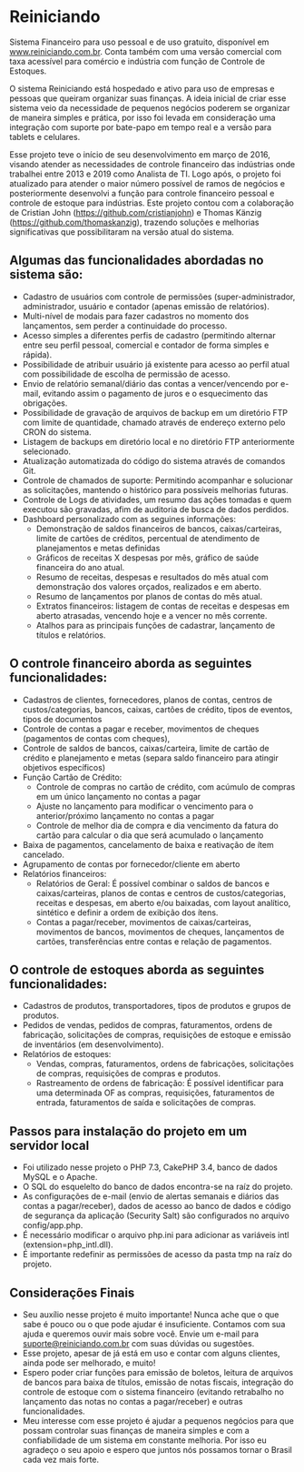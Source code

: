 # Reiniciando

Sistema Financeiro para uso pessoal e de uso gratuito, disponível em www.reiniciando.com.br. Conta também com uma versão comercial com taxa acessível para comércio e indústria com função de Controle de Estoques.

O sistema Reiniciando está hospedado e ativo para uso de empresas e pessoas que queiram organizar suas finanças. A ideia inicial de criar esse sistema veio da necessidade de pequenos negócios poderem se organizar de maneira simples e prática, por isso foi levada em consideração uma integração com suporte por bate-papo em tempo real e a versão para tablets e celulares.

Esse projeto teve o início de seu desenvolvimento em março de 2016, visando atender as necessidades de controle financeiro das indústrias onde trabalhei entre 2013 e 2019 como Analista de TI. Logo após, o projeto foi atualizado para atender o maior número possível de ramos de negócios e posteriormente desenvolvi a função para controle financeiro pessoal e controle de estoque para indústrias. Este projeto contou com a colaboração de Cristian John (https://github.com/cristianjohn) e Thomas Känzig (https://github.com/thomaskanzig), trazendo soluções e melhorias significativas que possibilitaram na versão atual do sistema.


## Algumas das funcionalidades abordadas no sistema são:

 - Cadastro de usuários com controle de permissões (super-administrador, administrador, usuário e contador (apenas emissão de relatórios).
 - Multi-nível de modais para fazer cadastros no momento dos lançamentos, sem perder a continuidade do processo.
 - Acesso simples a diferentes perfis de cadastro (permitindo alternar entre seu perfil pessoal, comercial e contador de forma simples e rápida).
 - Possibilidade de atribuir usuário já existente para acesso ao perfil atual com possibilidade de escolha de permissão de acesso.
 - Envio de relatório semanal/diário das contas a vencer/vencendo por e-mail, evitando assim o pagamento de juros e o esquecimento das obrigações.
 - Possibilidade de gravação de arquivos de backup em um diretório FTP com limite de quantidade, chamado através de endereço externo pelo CRON do sistema.
 - Listagem de backups em diretório local e no diretório FTP anteriormente selecionado.
 - Atualização automatizada do código do sistema através de comandos Git.
 - Controle de chamados de suporte: Permitindo acompanhar e solucionar as solicitações, mantendo o histórico para possíveis melhorias futuras.
 - Controle de Logs de atividades, um resumo das ações tomadas e quem executou são gravadas, afim de auditoria de busca de dados perdidos.
 - Dashboard personalizado com as seguines informações:
   - Demonstração de saldos financeiros de bancos, caixas/carteiras, limite de cartões de créditos, percentual de atendimento de planejamentos e metas definidas
   - Gráficos de receitas X despesas por mês, gráfico de saúde financeira do ano atual.
   - Resumo de receitas, despesas e resultados do mês atual com demonstração dos valores orçados, realizados e em aberto.
   - Resumo de lançamentos por planos de contas do mês atual.
   - Extratos financeiros: listagem de contas de receitas e despesas em aberto atrasadas, vencendo hoje e a vencer no mês corrente.
   - Atalhos para as principais funções de cadastrar, lançamento de títulos e relatórios.
   
   
## O controle financeiro aborda as seguintes funcionalidades:

 - Cadastros de clientes, fornecedores, planos de contas, centros de custos/categorias, bancos, caixas, cartões de crédito, tipos de eventos, tipos de documentos
 - Controle de contas a pagar e receber, movimentos de cheques (pagamentos de contas com cheques),
 - Controle de saldos de bancos, caixas/carteira, limite de cartão de crédito e planejamento e metas (separa saldo financeiro para atingir objetivos específicos)
 - Função Cartão de Crédito:
   - Controle de compras no cartão de crédito, com acúmulo de compras em um único lançamento no contas a pagar
   - Ajuste no lançamento para modificar o vencimento para o anterior/próximo lançamento no contas a pagar
   - Controle de melhor dia de compra e dia vencimento da fatura do cartão para calcular o dia que será acumulado o lançamento
 - Baixa de pagamentos, cancelamento de baixa e reativação de ítem cancelado.
 - Agrupamento de contas por fornecedor/cliente em aberto
 - Relatórios financeiros:
   - Relatórios de Geral: É possível combinar o saldos de bancos e caixas/carteiras, planos de contas e centros de custos/categorias, receitas e despesas, em aberto e/ou baixadas, com layout analítico, sintético e definir a ordem de exibição dos ítens.
   - Contas a pagar/receber, movimentos de caixas/carteiras, movimentos de bancos, movimentos de cheques, lançamentos de cartões, transferências entre contas e relação de pagamentos.


## O controle de estoques aborda as seguintes funcionalidades:

 - Cadastros de produtos, transportadores, tipos de produtos e grupos de produtos.
 - Pedidos de vendas, pedidos de compras, faturamentos, ordens de fabricação, solicitações de compras, requisições de estoque e emissão de inventários (em desenvolvimento).
 - Relatórios de estoques:
   - Vendas, compras, faturamentos, ordens de fabricações, solicitações de compras, requisições de compras e produtos.
   - Rastreamento de ordens de fabricação: É possível identificar para uma determinada OF as compras, requisições, faturamentos de entrada, faturamentos de saída e solicitações de compras.


## Passos para instalação do projeto em um servidor local

 - Foi utilizado nesse projeto o PHP 7.3, CakePHP 3.4, banco de dados MySQL e o Apache.
 - O SQL do esquelelto do banco de dados encontra-se na raíz do projeto.
 - As configurações de e-mail (envio de alertas semanais e diários das contas a pagar/receber), dados de acesso ao banco de dados e código de segurança da aplicação (Security Salt) são configurados no arquivo config/app.php.
 - É necessário modificar o arquivo php.ini para adicionar as variáveis intl (extension=php_intl.dll).
 - É importante redefinir as permissões de acesso da pasta tmp na raíz do projeto.

## Considerações Finais

 - Seu auxílio nesse projeto é muito importante! Nunca ache que o que sabe é pouco ou o que pode ajudar é insuficiente. Contamos com sua ajuda e queremos ouvir mais sobre você. Envie um e-mail para suporte@reiniciando.com.br com suas dúvidas ou sugestões.
 - Esse projeto, apesar de já está em uso e contar com alguns clientes, ainda pode ser melhorado, e muito!
 - Espero poder criar funções para emissão de boletos, leitura de arquivos de bancos para baixa de títulos, emissão de notas fiscais, integração do controle de estoque com o sistema financeiro (evitando retrabalho no lançamento das notas no contas a pagar/receber) e outras funcionalidades.
 - Meu interesse com esse projeto é ajudar a pequenos negócios para que possam controlar suas finanças de maneira simples e com a confiabilidade de um sistema em constante melhoria. Por isso eu agradeço o seu apoio e espero que juntos nós possamos tornar o Brasil cada vez mais forte.
